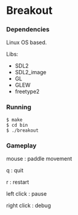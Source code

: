 # Breakout



### Dependencies

Linux OS based.

Libs:
- SDL2
- SDL2_image
- GL
- GLEW
- freetype2

### Running

```
$ make
$ cd bin
$ ./breakout
```

### Gameplay


mouse : paddle movement

q : quit

r : restart

left click : pause

right click : debug